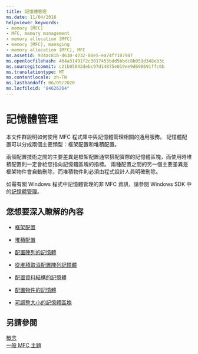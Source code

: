```yaml
---
title: 記憶體管理
ms.date: 11/04/2016
helpviewer_keywords:
- memory [MFC]
- MFC, memory management
- memory allocation [MFC]
- memory [MFC], managing
- memory allocation [MFC], MFC
ms.assetid: 934ac81b-d630-4232-88e5-ea74f7187987
ms.openlocfilehash: 464a31491f2c3017453bdd5bbdc8b059d348eb3c
ms.sourcegitcommit: c21b05042debc97d14875e019ee9d698691ffc0b
ms.translationtype: MT
ms.contentlocale: zh-TW
ms.lasthandoff: 06/09/2020
ms.locfileid: "84626264"
---
```

# <a name="memory-management"></a>記憶體管理

本文件群說明如何使用 MFC 程式庫中與記憶體管理相關的通用服務。 記憶體配置可以分成兩個主要類型：框架配置和堆積配置。

兩個配置技術之間的主要差異是框架配置通常搭配實際的記憶體區塊，而使用時堆積配置則一定會給您指向記憶體區塊的指標。 兩種配置之間的另一個主要差異是框架物件會自動刪除，而堆積物件則必須由程式設計人員明確刪除。

如需有關 Windows 程式中記憶體管理的非 MFC 資訊，請參閱 Windows SDK 中的[記憶體管理](/windows/win32/memory/memory-management)。

## <a name="what-do-you-want-to-know-more-about"></a>您想要深入瞭解的內容

- [框架配置](memory-management-frame-allocation.md)

- [堆積配置](memory-management-heap-allocation.md)

- [配置陣列的記憶體](memory-management-examples.md)

- [從堆積取消配置陣列記憶體](memory-management-examples.md)

- [配置資料結構的記憶體](memory-management-examples.md)

- [配置物件的記憶體](memory-management-examples.md)

- [可調整大小的記憶體區塊](memory-management-resizable-memory-blocks.md)

## <a name="see-also"></a>另請參閱

[概念](mfc-concepts.md)<br/>
[一般 MFC 主題](general-mfc-topics.md)
